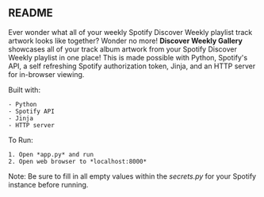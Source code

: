 ## README
Ever wonder what all of your weekly Spotify Discover Weekly playlist track artwork looks like together? Wonder no more! **Discover Weekly Gallery** showcases all of your track album artwork from your Spotify Discover Weekly playlist in one place! This is made possible with Python, Spotify's API, a self refreshing Spotify authorization token, Jinja, and an HTTP server for in-browser viewing.

Built with:
```
- Python
- Spotify API
- Jinja
- HTTP server
```

To Run:
```
1. Open *app.py* and run
2. Open web browser to *localhost:8000*
```
Note: Be sure to fill in all empty values within the *secrets.py* for your Spotify instance before running.
